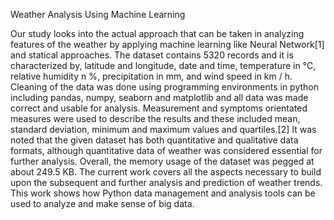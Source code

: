 Weather Analysis Using Machine Learning

Our study looks into the actual approach that can be taken in analyzing features of the weather by applying machine learning like Neural Network[1] and statical approaches. The dataset contains 5320 records and it is characterized by, latitude and longitude, date and time, temperature in °C, relative humidity n %, precipitation in mm, and wind speed in km / h. Cleaning of the data was done using programming environments in python including pandas, numpy, seaborn and matplotlib and all data was made correct and usable for analysis. Measurement and symptoms orientated measures were used to describe the results and these included mean, standard deviation, minimum and maximum values and quartiles.[2] It was noted that the given dataset has both quantitative and qualitative data formats, although quantitative data of weather was considered essential for further analysis. Overall, the memory usage of the dataset was pegged at about 249.5 KB. The current work covers all the aspects necessary to build upon the subsequent and further analysis and prediction of weather trends. This work shows how Python data management and analysis tools can be used to analyze and make sense of big data.
